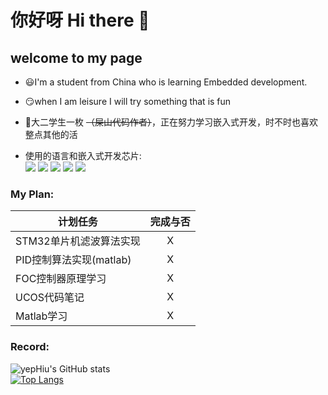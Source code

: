 # 你好呀 Hi there 👋  
## welcome to my page
- 😃I'm a student from China who is learning Embedded development. 
- 😏when I am leisure I will try something that is fun  
- 🤗大二学生一枚 ~~（屎山代码作者）~~，正在努力学习嵌入式开发，时不时也喜欢整点其他的活

- 使用的语言和嵌入式开发芯片:  
  ![](https://img.shields.io/badge/Clang--blue)
  ![](https://img.shields.io/badge/python-3.10-blueviolet)
  ![](https://img.shields.io/badge/stm32-f4xx-brightgreen)
  ![](https://img.shields.io/badge/stm32-f1xx-blue)
  ![](https://img.shields.io/badge/ucos-III-FFFB7D)

### My Plan:
| 计划任务              | 完成与否 |
|-------------------|:----:|
| STM32单片机滤波算法实现    |  X   |
| PID控制算法实现(matlab) |  X   |
| FOC控制器原理学习        |  X   |
| UCOS代码笔记          |  X   |
| Matlab学习          |  X   |


### Record:  
![yepHiu's GitHub stats](https://github-readme-stats.vercel.app/api?username=yepHiu&show_icons=true&bg_color=45,FFCC70,C850C0&text_color=333333)  
[![Top Langs](https://github-readme-stats.vercel.app/api/top-langs/?username=yepHiu&layout=compact&bg_color=45,FFCC70,C850C0)](https://github.com/anuraghazra/github-readme-stats)
